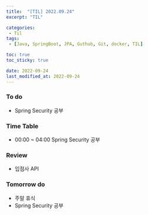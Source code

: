 ```yaml
---
title:  "[TIL] 2022.09.24"
excerpt: "TIL"

categories:
 - Til
tags:
 - [Java, SpringBoot, JPA, Guthub, Git, docker, TIL]

toc: true
toc_sticky: true

date: 2022-09-24
last_modified_at: 2022-09-24
---
```


### To do
- Spring Security 공부

### Time Table
- 00:00 ~ 04:00 Spring Security 공부
### Review
- 입점사 API

### Tomorrow do
- 주말 휴식
- Spring Security 공부